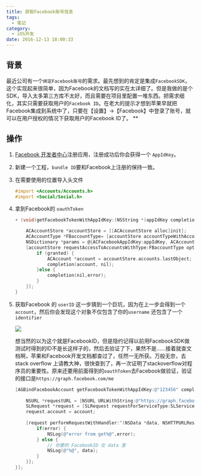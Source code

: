 ```yaml
---
title: 获取Facebook账号信息
tags:
  - 笔记
category:
  - iOS开发
date: 2016-12-13 18:00:33
---
```


## 背景
最近公司有一个`绑定Facebook账号`的需求。最先想到的肯定是集成`FacebookSDK`，这个实现起来很简单，因为Facebook的文档写的实在太详细了。但是我做的是个SDK，导入太多第三方库不太好，而且需要在项目里配置一堆东西。把需求细化，其实只需要获取用户的`Facebook ID`。在老大的提示才想到苹果早就把Facebook集成到系统中了，只要在【设置】->【Facebook】中登录了账号，就可以在用户授权的情况下获取用户的Facebook ID了。
**
## 操作
1.  [Facebook 开发者中心](https://developers.facebook.com)注册应用，注册成功后你会获得一个 `AppIdKey`。

2.  新建一个工程，`bundle ID`要和Facebook上注册的保持一致。

3. 在需要使用的位置导入头文件

	```ObjectiveC
	#import <Accounts/Accounts.h>
	#import <Social/Social.h>
	```

4. 拿到Facebook的 `oauthToken`

	```ObjectiveC
	+ (void)getFacebookTokenWithAppIdKey:(NSString *)appIdKey completion:(GetFaceBookBlock)completion {
    
    	ACAccountStore *accountStore = [[ACAccountStore alloc]init];
    	ACAccountType *FBaccountType= [accountStore accountTypeWithAccountTypeIdentifier:ACAccountTypeIdentifierFacebook];
    	NSDictionary *params = @{ACFacebookAppIdKey:appIdKey, ACAccountTypeIdentifierFacebook:@[]};
    	[accountStore requestAccessToAccountsWithType:FBaccountType options:params completion:^(BOOL granted, NSError *error) {
        	if (granted) {
            	ACAccount *account = accountStore.accounts.lastObject;
            	completion(account, nil);
        	}else {
            	completion(nil,error);
        	}
    	}];
	}
	```
	
5. 获取Facebook 的 `userID`
	这一步猜到一个巨坑，因为在上一步会得到一个 `account`，然后你会发现这个对象不仅包含了你的`username` 还包含了一个 `identifier`
	
	![](http://o9xc0bh9t.bkt.clouddn.com/14816220995122.jpg)

	想当然的以为这个就是FacebookID，但是隐约记得以前用FacebookSDK做测试时得到的ID不是长这样子的，然后去验证了下，果然不是......接着就查文档啊，苹果和Facebook开发文档都查过了，任然一无所获。万般无奈，去stack overflow 上请教大神，很快查到了，再一次证明了stackoverflow对程序员的重要性。原来还要用前面得到的`oauthToken`去Facebook做验证，验证的接口是`https://graph.facebook.com/me`

	```ObjectiveC
	[AGBindFacebookAccount getFacebookTokenWithAppIdKey:@"123456" completion:^(ACAccount *account, NSError *error) {
        
        NSURL *requestURL = [NSURL URLWithString:@"https://graph.facebook.com/me/friends"];
        SLRequest *request = [SLRequest requestForServiceType:SLServiceTypeFacebook requestMethod:SLRequestMethodGET URL:requestURL parameters:nil];
        request.account = account;
        
        [request performRequestWithHandler:^(NSData *data, NSHTTPURLResponse *response, NSError *error) {
            if(error) {
                NSLog(@"error from get%@",error);
            } else {
				// 你要的 FacebookID 在 data 里
                NSLog(@"%@", data);
            }
        }];
    }];
	```


